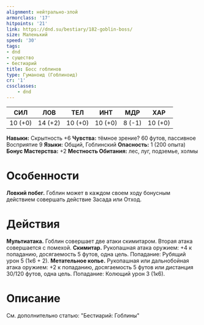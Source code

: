 ```yaml
---
alignment: нейтрально-злой
armorclass: '17'
hitpoints: '21'
link: https://dnd.su/bestiary/182-goblin-boss/
size: Маленький
speed: '30'
tags:
- dnd
- существо
- бестиарий
title: Босс гоблинов
type: Гуманоид (Гоблиноид)
cr: '1'
cssclasses:
    - dnd
---
```



| СИЛ | ЛОВ | ТЕЛ | ИНТ | МДР | ХАР |
|---|---|---|---|---|---|
| 10 (+0) | 14 (+2) | 10 (+0) | 10 (+0) | 8 (-1) | 10 (+0) |
**Навыки:** Скрытность +6
**Чувства:** тёмное зрение? 60 футов, пассивное Восприятие 9
**Языки:** Общий, Гоблинский
**Опасность:** 1 (200 опыта)
**Бонус Мастерства:** +2
**Местность Обитания:** лес, луг, подземье, холмы


# Особенности
**Ловкий побег.** Гоблин может в каждом своем ходу бонусным действием совершать действие Засада или Отход.


# Действия
**Мультиатака.** Гоблин совершает две атаки скимитаром. Вторая атака совершается с помехой.
**Скимитар.** Рукопашная атака оружием: +4 к попаданию, досягаемость 5 футов, одна цель. Попадание: Рубящий урон 5 (1к6 + 2).
**Метательное копье.** Рукопашная или дальнобойная атака оружием: +2 к попаданию, досягаемость 5 футов или дистанция 30/120 футов, одна цель. Попадание: Колющий урон 3 (1к6).


# Описание
См. дополнительно статью: "Бестиарий: Гоблины"